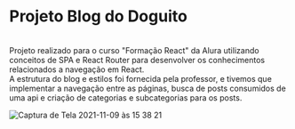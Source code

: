 <h1>Projeto Blog do Doguito</h1><br/>
Projeto realizado para o curso "Formação React" da Alura utilizando conceitos de SPA e React Router para desenvolver os conhecimentos relacionados a navegação em React.<br/>
A estrutura do blog e estilos foi fornecida pela professor, e tivemos que implementar a navegação entre as páginas, busca de posts consumidos de uma api e criação de categorias e subcategorias para os posts.<br/>

![Captura de Tela 2021-11-09 às 15 38 21](https://user-images.githubusercontent.com/24281892/140984776-07dc3f77-223f-44d3-8ec8-4c8587ea3f4f.png)

